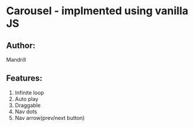 # Carousel - implmented using vanilla JS
## Author:
Mandrill

## Features:
1. Infinite loop
2. Auto play
3. Draggable
4. Nav dots
5. Nav arrow(prev/next button)